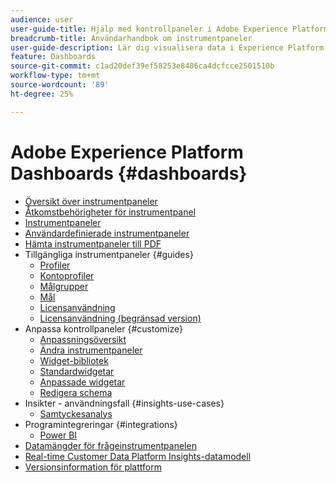 ```yaml
---
audience: user
user-guide-title: Hjälp med kontrollpaneler i Adobe Experience Platform
breadcrumb-title: Användarhandbok om instrumentpaneler
user-guide-description: Lär dig visualisera data i Experience Platform via anpassningsbara instrumentpaneler.
feature: Dashboards
source-git-commit: c1ad20def39ef58253e8486ca4dcfcce2501510b
workflow-type: tm+mt
source-wordcount: '89'
ht-degree: 25%

---
```



# Adobe Experience Platform Dashboards {#dashboards}

* [Översikt över instrumentpaneler](home.md)
* [Åtkomstbehörigheter för instrumentpanel](permissions.md)
* [Instrumentpaneler](inventory.md)
* [Användardefinierade instrumentpaneler](user-defined-dashboards.md)
* [Hämta instrumentpaneler till PDF](download.md)
* Tillgängliga instrumentpaneler {#guides}
   * [Profiler](guides/profiles.md)
   * [Kontoprofiler](guides/account-profiles.md)
   * [Målgrupper](guides/audiences.md)
   * [Mål ](guides/destinations.md)
   * [Licensanvändning](guides/license-usage.md)
   * [Licensanvändning (begränsad version)](guides/license-usage-limited.md)
* Anpassa kontrollpaneler {#customize}
   * [Anpassningsöversikt](customize/overview.md)
   * [Ändra instrumentpaneler](customize/modify.md)
   * [Widget-bibliotek](customize/widget-library.md)
   * [Standardwidgetar](customize/standard-widgets.md)
   * [Anpassade widgetar](customize/custom-widgets.md)
   * [Redigera schema](customize/edit-schema.md)
* Insikter - användningsfall {#insights-use-cases}
   * [Samtyckesanalys](insights-use-cases/consent-analysis.md)
* Programintegreringar {#integrations}
   * [Power BI](integrations/power-bi.md)
* [Datamängder för frågeinstrumentpanelen](query.md)
* [Real-time Customer Data Platform Insights-datamodell](cdp-insights-data-model.md)
* [Versionsinformation för plattform](https://www.adobe.com/go/platform-release-notes-en)